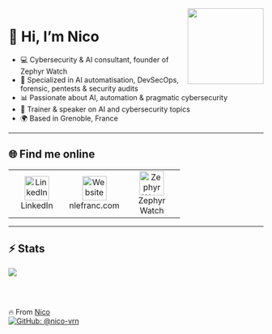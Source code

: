<img  width="150" align="right" src="https://media.giphy.com/media/wwg1suUiTbCY8H8vIA/giphy-downsized-large.gif">

# 👋 Hi, I’m Nico  

- 💻 Cybersecurity & AI consultant, founder of Zephyr Watch  
- 🚀 Specialized in AI automatisation, DevSecOps, forensic, pentests & security audits  
- 📊 Passionate about AI, automation & pragmatic cybersecurity  
- 🎤 Trainer & speaker on AI and cybersecurity topics  
- 🌍 Based in Grenoble, France  

---

## 🌐 Find me online  

<table>
  <tr>
    <td align="center" width="96">
      <a href="https://www.linkedin.com/in/nlefranc">
        <img src="https://cdn-icons-png.flaticon.com/512/174/174857.png" width="48" height="48" alt="LinkedIn" />
      </a>
      <br>LinkedIn
    </td>
    <td align="center" width="96">
      <a href="https://nlefranc.com">
        <img src="https://cdn-icons-png.flaticon.com/512/841/841364.png" width="48" height="48" alt="Website" />
      </a>
      <br>nlefranc.com
    </td>
    <td align="center" width="96">
      <a href="https://zephyrwatch.fr">
        <img src="https://zephyrwatch.fr/images/logo_ZW.png" width="48" height="48" alt="Zephyr Watch" />
      </a>
      <br>Zephyr Watch
    </td>
  </tr>
</table>

---

## ⚡ Stats

<img src="https://github-readme-stats.vercel.app/api/top-langs/?username=nico-vrn&hide=html"/>

</br></br>

🔥 From [Nico](https://github.com/nico-vrn)  
[![GitHub: @nico-vrn](https://img.shields.io/github/followers/nico-vrn?label=follow&style=social)](https://github.com/nico-vrn)

<!---
nico-vrn/nico-vrn is a ✨ special ✨ repository because its `README.md` 
appears on your GitHub profile.
--->
